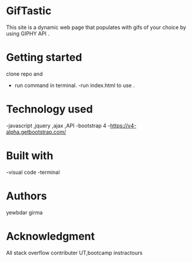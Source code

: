 # GifTastic
 This site is  a dynamic web page that populates with gifs of your choice by using  GIPHY API .

# Getting started

clone repo and
- run command in terminal.
-run index.html to use  .

# Technology used
-javascript ,jquery ,ajax ,API
-bootstrap 4 -https://v4-alpha.getbootstrap.com/

# Built with
-visual code
-terminal

# Authors
yewbdar girma

# Acknowledgment
All stack overflow contributer
UT,bootcamp instractours

